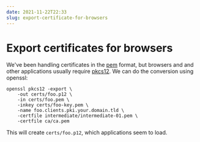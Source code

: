 ```yaml
---
date: 2021-11-22T22:33
slug: export-certificate-for-browsers
---
```


# Export certificates for browsers

We've been handling certificates in the [pem](https://en.wikipedia.org/wiki/Privacy-Enhanced_Mail)
format, but browsers and and other applications usually require
[pkcs12](https://en.wikipedia.org/wiki/PKCS_12).
We can do the conversion using openssl:

```shell
openssl pkcs12 -export \
    -out certs/foo.p12 \
    -in certs/foo.pem \
    -inkey certs/foo-key.pem \
    -name foo.clients.pki.your.domain.tld \
    -certfile intermediate/intermediate-01.pem \
    -certfile ca/ca.pem
```

This will create `certs/foo.p12`, which applications seem to load.
